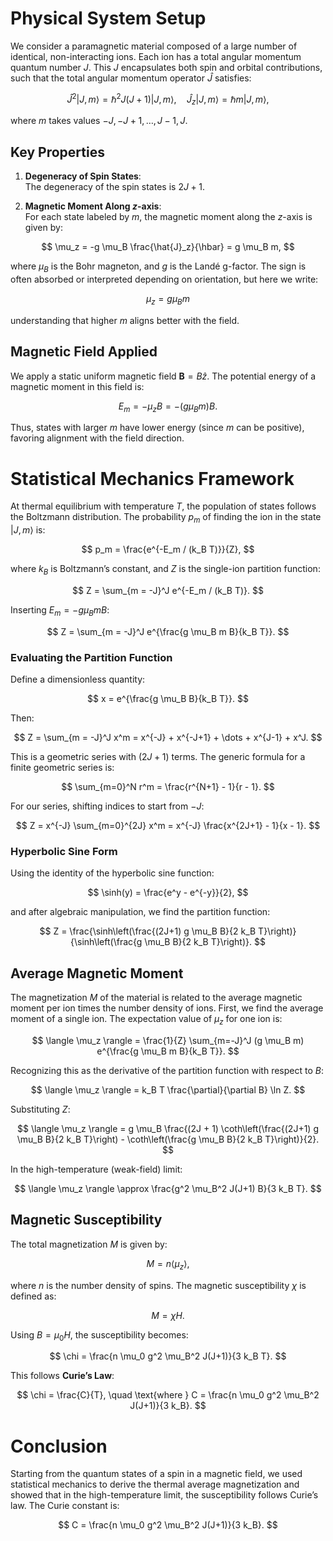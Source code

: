 # Physical System Setup

We consider a paramagnetic material composed of a large number of identical, non-interacting ions. Each ion has a total angular momentum quantum number $J$. This $J$ encapsulates both spin and orbital contributions, such that the total angular momentum operator $\hat{J}$ satisfies:

$$
\hat{J}^2 \lvert J, m \rangle = \hbar^2 J(J + 1) \lvert J, m \rangle, \quad \hat{J}_z \lvert J, m \rangle = \hbar m \lvert J, m \rangle,
$$

where $m$ takes values $-J, -J + 1, \dots, J - 1, J$.

## Key Properties

1. **Degeneracy of Spin States**:  
   The degeneracy of the spin states is $2J + 1$.

2. **Magnetic Moment Along $z$-axis**:  
   For each state labeled by $m$, the magnetic moment along the $z$-axis is given by:

$$
   \mu_z = -g \mu_B \frac{\hat{J}_z}{\hbar} = g \mu_B m,
$$

   where $\mu_B$ is the Bohr magneton, and $g$ is the Landé g-factor. The sign is often absorbed or interpreted depending on orientation, but here we write:

$$
   \mu_z = g \mu_B m
$$

   understanding that higher $m$ aligns better with the field.

## Magnetic Field Applied

We apply a static uniform magnetic field $\mathbf{B} = B \hat{z}$. The potential energy of a magnetic moment in this field is:

$$
E_m = -\mu_z B = -(g \mu_B m) B.
$$

Thus, states with larger $m$ have lower energy (since $m$ can be positive), favoring alignment with the field direction.

# Statistical Mechanics Framework

At thermal equilibrium with temperature $T$, the population of states follows the Boltzmann distribution. The probability $p_m$ of finding the ion in the state $\lvert J, m \rangle$ is:

$$
p_m = \frac{e^{-E_m / (k_B T)}}{Z},
$$

where $k_B$ is Boltzmann’s constant, and $Z$ is the single-ion partition function:

$$
Z = \sum_{m = -J}^J e^{-E_m / (k_B T)}.
$$

Inserting $E_m = -g \mu_B m B$:

$$
Z = \sum_{m = -J}^J e^{\frac{g \mu_B m B}{k_B T}}.
$$

### Evaluating the Partition Function

Define a dimensionless quantity:

$$
x = e^{\frac{g \mu_B B}{k_B T}}.
$$

Then:

$$
Z = \sum_{m = -J}^J x^m = x^{-J} + x^{-J+1} + \dots + x^{J-1} + x^J.
$$

This is a geometric series with $(2J + 1)$ terms. The generic formula for a finite geometric series is:

$$
\sum_{m=0}^N r^m = \frac{r^{N+1} - 1}{r - 1}.
$$

For our series, shifting indices to start from $-J$:

$$
Z = x^{-J} \sum_{m=0}^{2J} x^m = x^{-J} \frac{x^{2J+1} - 1}{x - 1}.
$$

### Hyperbolic Sine Form

Using the identity of the hyperbolic sine function:

$$
\sinh(y) = \frac{e^y - e^{-y}}{2},
$$

and after algebraic manipulation, we find the partition function:

$$
Z = \frac{\sinh\left(\frac{(2J+1) g \mu_B B}{2 k_B T}\right)}{\sinh\left(\frac{g \mu_B B}{2 k_B T}\right)}.
$$

## Average Magnetic Moment

The magnetization $M$ of the material is related to the average magnetic moment per ion times the number density of ions. First, we find the average moment of a single ion. The expectation value of $\mu_z$ for one ion is:

$$
\langle \mu_z \rangle = \frac{1}{Z} \sum_{m=-J}^J (g \mu_B m) e^{\frac{g \mu_B m B}{k_B T}}.
$$

Recognizing this as the derivative of the partition function with respect to $B$:

$$
\langle \mu_z \rangle = k_B T \frac{\partial}{\partial B} \ln Z.
$$

Substituting $Z$:

$$
\langle \mu_z \rangle = g \mu_B \frac{(2J + 1) \coth\left(\frac{(2J+1) g \mu_B B}{2 k_B T}\right) - \coth\left(\frac{g \mu_B B}{2 k_B T}\right)}{2}.
$$

In the high-temperature (weak-field) limit:

$$
\langle \mu_z \rangle \approx \frac{g^2 \mu_B^2 J(J+1) B}{3 k_B T}.
$$

## Magnetic Susceptibility

The total magnetization $M$ is given by:

$$
M = n \langle \mu_z \rangle,
$$

where $n$ is the number density of spins. The magnetic susceptibility $\chi$ is defined as:

$$
M = \chi H.
$$

Using $B = \mu_0 H$, the susceptibility becomes:

$$
\chi = \frac{n \mu_0 g^2 \mu_B^2 J(J+1)}{3 k_B T}.
$$

This follows **Curie’s Law**:

$$
\chi = \frac{C}{T}, \quad \text{where } C = \frac{n \mu_0 g^2 \mu_B^2 J(J+1)}{3 k_B}.
$$

# Conclusion

Starting from the quantum states of a spin in a magnetic field, we used statistical mechanics to derive the thermal average magnetization and showed that in the high-temperature limit, the susceptibility follows Curie’s law. The Curie constant is:

$$
C = \frac{n \mu_0 g^2 \mu_B^2 J(J+1)}{3 k_B}.
$$

